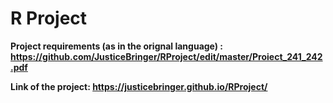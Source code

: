 # R Project

**Project requirements (as in the orignal language) : https://github.com/JusticeBringer/RProject/edit/master/Proiect_241_242.pdf**

**Link of the project: https://justicebringer.github.io/RProject/**
